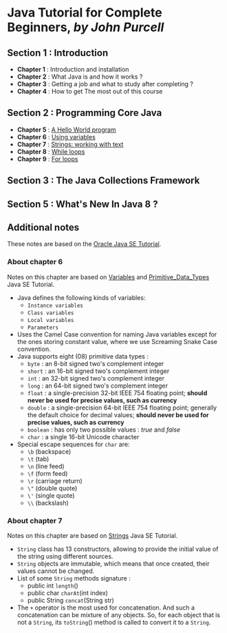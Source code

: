 # Java Tutorial for Complete Beginners, *by John Purcell*

## Section 1 : Introduction
- **Chapter 1** : Introduction and installation
- **Chapter 2** : What Java is and how it works ?
- **Chapter 3** : Getting a job and what to study after completing ?
- **Chapter 4** : How to get The most out of this course    

## Section 2 : Programming Core Java
- **Chapter 5** : [A Hello World program][chapter_5_programs]
- **Chapter 6** : [Using variables][chapter_6_programs]
- **Chapter 7** : [Strings: working with text][chapter_7_programs]
- **Chapter 8** : [While loops][chapter_8_programs]
- **Chapter 9** : [For loops][chapter_9_programs]

## Section 3 : The Java Collections Framework
## Section 5 : What's New In Java 8 ?

[chapter_5_programs]: https://github.com/Ange-TOSSOU/Java_Tutorial_for_Complete_Beginners/tree/main/Chapter_5
[chapter_6_programs]: https://github.com/Ange-TOSSOU/Java_Tutorial_for_Complete_Beginners/tree/main/Chapter_6
[chapter_7_programs]: https://github.com/Ange-TOSSOU/Java_Tutorial_for_Complete_Beginners/tree/main/Chapter_7
[chapter_8_programs]: https://github.com/Ange-TOSSOU/Java_Tutorial_for_Complete_Beginners/tree/main/Chapter_8
[chapter_9_programs]: https://github.com/Ange-TOSSOU/Java_Tutorial_for_Complete_Beginners/tree/main/Chapter_9

## Additional notes
These notes are based on the [Oracle Java SE Tutorial][oracle_java_se_tutorial].

### About chapter 6
Notes on this chapter are based on [Variables][oracle_tutorial_variables] and [Primitive_Data_Types][oracle_tutorial_primitive_data_types] Java SE Tutorial.
- Java defines the following kinds of variables:
  - `Instance variables`
  - `Class variables`
  - `Local variables`
  - `Parameters`
- Uses the Camel Case convention for naming Java variables except for the ones storing constant value, where we use Screaming Snake Case convention.
- Java supports eight (08) primitive data types :
  - `byte` : an 8-bit signed two's complement integer
  - `short` : an 16-bit signed two's complement integer
  - `int` : an 32-bit signed two's complement integer
  - `long` : an 64-bit signed two's complement integer
  - `float` : a single-precision 32-bit IEEE 754 floating point; **should never be used for precise values, such as currency**
  - `double` : a single-precision 64-bit IEEE 754 floating point; generally the default choice for decimal values; **should never be used for precise values, such as currency**
  - `boolean` : has only two possible values : *true* and *false*
  - `char` : a single 16-bit Unicode character
- Special escape sequences for `char` are:
  - `\b` (backspace)
  - `\t` (tab)
  - `\n` (line feed)
  - `\f` (form feed)
  - `\r` (carriage return)
  - `\"` (double quote)
  - `\'` (single quote)
  - `\\` (backslash)

### About chapter 7
Notes on this chapter are based on [Strings][oracle_tutorial_strings] Java SE Tutorial.
- `String` class has 13 constructors, allowing to provide the initial value of the string using different sources.
- `String` objects are immutable, which means that once created, their values cannot be changed.
- List of some `String` methods signature :
  - public int `length`()
  - public char `charAt`(int index)
  - public String `concat`(String str)
- The `+` operator is the most used for concatenation. And such a concatenation can be mixture of any objects. So, for each object that is not a `String`, its `toString`() method is called to convert it to a `String`.

[oracle_java_se_tutorial]: https://docs.oracle.com/javase/tutorial/tutorialLearningPaths.html
[oracle_tutorial_variables]: https://docs.oracle.com/javase/tutorial/java/nutsandbolts/variables.html
[oracle_tutorial_primitive_data_types]: https://docs.oracle.com/javase/tutorial/java/nutsandbolts/datatypes.html
[oracle_tutorial_strings]: https://docs.oracle.com/javase/tutorial/java/data/strings.html
